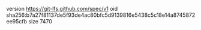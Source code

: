 version https://git-lfs.github.com/spec/v1
oid sha256:b7a27f81137de5f93de4ac80bfc5d9139816e5438c5c18e14a8745872ee95cfb
size 7470
